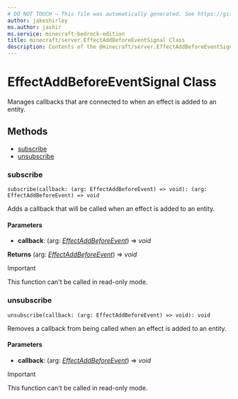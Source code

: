 ```yaml
---
# DO NOT TOUCH — This file was automatically generated. See https://github.com/mojang/minecraftapidocsgenerator to modify descriptions, examples, etc.
author: jakeshirley
ms.author: jashir
ms.service: minecraft-bedrock-edition
title: minecraft/server.EffectAddBeforeEventSignal Class
description: Contents of the @minecraft/server.EffectAddBeforeEventSignal class.
---
```

# EffectAddBeforeEventSignal Class

Manages callbacks that are connected to when an effect is added to an entity.

## Methods
- [subscribe](#subscribe)
- [unsubscribe](#unsubscribe)

### **subscribe**
`
subscribe(callback: (arg: EffectAddBeforeEvent) => void): (arg: EffectAddBeforeEvent) => void
`

Adds a callback that will be called when an effect is added to an entity.

#### **Parameters**
- **callback**: (arg: [*EffectAddBeforeEvent*](EffectAddBeforeEvent.md)) => *void*

**Returns** (arg: [*EffectAddBeforeEvent*](EffectAddBeforeEvent.md)) => *void*

> [!IMPORTANT]
> This function can't be called in read-only mode.

### **unsubscribe**
`
unsubscribe(callback: (arg: EffectAddBeforeEvent) => void): void
`

Removes a callback from being called when an effect is added to an entity.

#### **Parameters**
- **callback**: (arg: [*EffectAddBeforeEvent*](EffectAddBeforeEvent.md)) => *void*

> [!IMPORTANT]
> This function can't be called in read-only mode.
